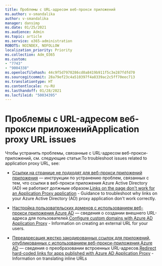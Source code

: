 ```yaml
---
title: Проблемы с URL-адресом веб-прокси приложений
ms.author: v-smandalika
author: v-smandalika
manager: dansimp
ms.date: 01/25/2021
ms.audience: Admin
ms.topic: article
ms.service: o365-administration
ROBOTS: NOINDEX, NOFOLLOW
localization_priority: Priority
ms.collection: Adm_O365
ms.custom:
- "7743"
- "9004338"
ms.openlocfilehash: 44c9f5d7970286cd0a8419b911f5c3e287fdfd70
ms.sourcegitcommit: 28a79ef23c4a510397f4a8339ac2c5ff70eec713
ms.translationtype: HT
ms.contentlocale: ru-RU
ms.lasthandoff: 01/28/2021
ms.locfileid: "50034395"
---
```

# <a name="application-proxy-url-issues"></a><span data-ttu-id="7fc2c-102">Проблемы с URL-адресом веб-прокси приложений</span><span class="sxs-lookup"><span data-stu-id="7fc2c-102">Application proxy URL issues</span></span>

<span data-ttu-id="7fc2c-103">Чтобы устранить проблемы, связанные с URL-адресом веб-прокси-приложений, см. следующие статьи:</span><span class="sxs-lookup"><span data-stu-id="7fc2c-103">To troubleshoot issues related to application proxy URL, see:</span></span>

- <span data-ttu-id="7fc2c-104">[Ссылки на странице не подходят для веб-прокси приложений приложения](https://docs.microsoft.com/azure/active-directory/manage-apps/application-proxy-page-links-broken-problem)  — инструкции по устранению проблем, связанных с тем, что ссылки в веб-прокси приложения Azure Active Directory (AD) не работают должным образом.</span><span class="sxs-lookup"><span data-stu-id="7fc2c-104">[Links on the page don't work for an Application Proxy application](https://docs.microsoft.com/azure/active-directory/manage-apps/application-proxy-page-links-broken-problem)  - Guidance to troubleshoot why links on your Azure Active Directory (AD) proxy application don't work correctly.</span></span>

- <span data-ttu-id="7fc2c-105">[Настройка пользовательских доменов с использованием веб-прокси приложения Azure AD](https://docs.microsoft.com/azure/active-directory/manage-apps/application-proxy-configure-custom-domain) — сведения о создании внешнего URL-адреса для пользователей.</span><span class="sxs-lookup"><span data-stu-id="7fc2c-105">[Configure custom domains with Azure AD Application Proxy](https://docs.microsoft.com/azure/active-directory/manage-apps/application-proxy-configure-custom-domain)  - Information on creating an external URL for your users.</span></span>

- <span data-ttu-id="7fc2c-106">[Переадресация жестко закодированных ссылок для приложений, опубликованных с использованием веб-прокси-приложения Azure AD](https://docs.microsoft.com/azure/active-directory/manage-apps/application-proxy-configure-hard-coded-link-translation)  — сведения о преобразовании встроенных URL-адресов.</span><span class="sxs-lookup"><span data-stu-id="7fc2c-106">[Redirect hard-coded links for apps published with Azure AD Application Proxy](https://docs.microsoft.com/azure/active-directory/manage-apps/application-proxy-configure-hard-coded-link-translation)  - Information on translating inline URLs</span></span>

